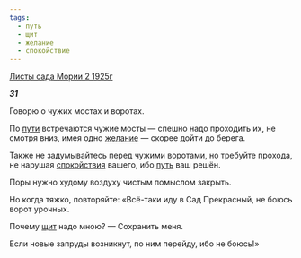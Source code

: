 ```yaml
---
tags:
  - путь
  - щит
  - желание
  - спокойствие
---
```

[Листы сада Мории 2 1925г](https://127.0.0.1:4002/agni/1925)

___31___

Говорю о чужих мостах и воротах.   

По [пути](../../../tags/#[путь](../../../tags/#путь)) встречаются чужие мосты — спешно надо проходить их, не смотря вниз, имея одно [желание](../../../tags/#желание) — скорее дойти до берега.   

Также не задумывайтесь перед чужими воротами, но требуйте прохода, не нарушая [спокойствия](../../../tags/#спокойствие) вашего, ибо [путь](../../../tags/#путь) ваш решён.   

Поры нужно худому воздуху чистым помыслом закрыть.   

Но когда тяжко, повторяйте: «Всё-таки иду в Сад Прекрасный, не боюсь ворот урочных.   

Почему [щит](../../../tags/#щит) надо мною? — Сохранить меня.   

Если новые запруды возникнут, по ним перейду, ибо не боюсь!»   

